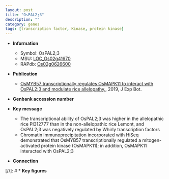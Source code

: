 ```yaml
---
layout: post
title: "OsPAL2;3"
description: ""
category: genes
tags: [transcription factor, Kinase, protein kinase]
---
```


* **Information**  
    + Symbol: OsPAL2;3  
    + MSU: [LOC_Os02g41670](http://rice.plantbiology.msu.edu/cgi-bin/ORF_infopage.cgi?orf=LOC_Os02g41670)  
    + RAPdb: [Os02g0626600](http://rapdb.dna.affrc.go.jp/viewer/gbrowse_details/irgsp1?name=Os02g0626600)  

* **Publication**  
    + [OsMYB57 transcriptionally regulates OsMAPK11 to interact with OsPAL2;3 and modulate rice allelopathy.](http://www.ncbi.nlm.nih.gov/pubmed?term=OsMYB57+transcriptionally+regulates+OsMAPK11+to+interact+with+OsPAL2;3+and+modulate+rice+allelopathy.%5BTitle%5D), 2019, J Exp Bot.

* **Genbank accession number**  

* **Key message**  
    + The transcriptional ability of OsPAL2;3 was higher in the allelopathic rice PI312777 than in the non-allelopathic rice Lemont, and OsPAL2;3 was negatively regulated by Whirly transcription factors
    + Chromatin immunoprecipitation incorporated with HiSeq demonstrated that OsMYB57 transcriptionally regulated a mitogen-activated protein kinase (OsMAPK11); in addition, OsMAPK11 interacted with OsPAL2;3

* **Connection**  

[//]: # * **Key figures**  


